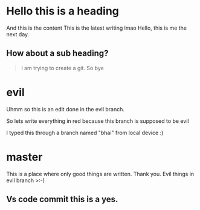 # Hello this is a heading 
And this is the content
This is the latest writing lmao
Hello, this is me the next day.

## How about a sub heading?
> I am trying to create a git. So bye


# evil

Uhmm so this is an edit done in the evil branch.

So lets write everything in red because this branch is supposed to be evil

I typed this through a branch named "bhai" from local device :)


# master

This is a place where only good things are written. Thank you. Evil things in evil branch >:-)

## Vs code commit this is a yes.

